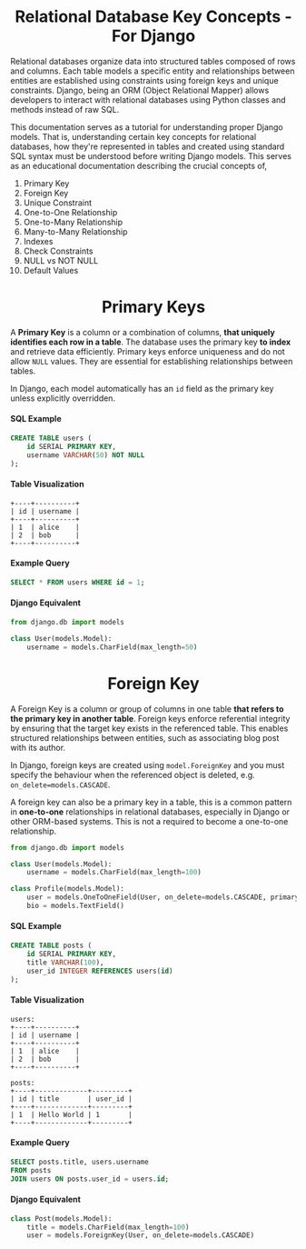<div align="center">
    <h1> Relational Database Key Concepts - For Django </h1>
</div>

Relational databases organize data into structured tables composed of rows and columns. Each table models a specific entity and relationships between entities are established using constraints using foreign keys and unique constraints. Django, being an ORM (Object Relational Mapper) allows developers to interact with relational databases using Python classes and methods instead of raw SQL.

This documentation serves as a tutorial for understanding proper Django models. That is, understanding certain key concepts for relational databases, how they're represented in tables and created using standard SQL syntax must be understood before writing Django models. This serves as an educational documentation describing the crucial concepts of,

1. Primary Key
2. Foreign Key
3. Unique Constraint
4. One-to-One Relationship
5. One-to-Many Relationship
6. Many-to-Many Relationship
7. Indexes
8. Check Constraints
9. NULL vs NOT NULL
10. Default Values

<div align="center">
    <h1> Primary Keys </h1>
</div>

A **Primary Key** is a column or a combination of columns, **that uniquely identifies each row in a table**. The database uses the primary key **to index** and retrieve data efficiently. Primary keys enforce uniqueness and do not allow `NULL` values. They are essential for establishing relationships between tables.

In Django, each model automatically has an `id` field as the primary key unless explicitly overridden.

#### SQL Example

```SQL
CREATE TABLE users (
    id SERIAL PRIMARY KEY,
    username VARCHAR(50) NOT NULL
);
```

#### Table Visualization

```
+----+----------+
| id | username |
+----+----------+
| 1  | alice    |
| 2  | bob      |
+----+----------+
```

#### Example Query

```SQL
SELECT * FROM users WHERE id = 1;
```

#### Django Equivalent

```Python
from django.db import models

class User(models.Model):
    username = models.CharField(max_length=50)
```

<div align="center">
    <h1> Foreign Key </h1>
</div>

A Foreign Key is a column or group of columns in one table **that refers to the primary key in another table**. Foreign keys enforce referential integrity by ensuring that the target key exists in the referenced table. This enables structured relationships between entities, such as associating blog post with its author.

In Django, foreign keys are created using `model.ForeignKey` and you must specify the behaviour when the referenced object is deleted, e.g. `on_delete=models.CASCADE`.

A foreign key can also be a primary key in a table, this is a common pattern in **one-to-one** relationships in relational databases, especially in Django or other ORM-based systems. This is not a required to become a one-to-one relationship.

```python
from django.db import models

class User(models.Model):
    username = models.CharField(max_length=100)

class Profile(models.Model):
    user = models.OneToOneField(User, on_delete=models.CASCADE, primary_key=True)
    bio = models.TextField()
```

#### SQL Example

```sql
CREATE TABLE posts (
    id SERIAL PRIMARY KEY,
    title VARCHAR(100),
    user_id INTEGER REFERENCES users(id)
);
```

#### Table Visualization

```
users:
+----+----------+
| id | username |
+----+----------+
| 1  | alice    |
| 2  | bob      |
+----+----------+

posts:
+----+-------------+---------+
| id | title       | user_id |
+----+-------------+---------+
| 1  | Hello World | 1       |
+----+-------------+---------+
```

#### Example Query

```sql
SELECT posts.title, users.username
FROM posts
JOIN users ON posts.user_id = users.id;
```

#### Django Equivalent

```python
class Post(models.Model):
    title = models.CharField(max_length=100)
    user = models.ForeignKey(User, on_delete=models.CASCADE)
```
